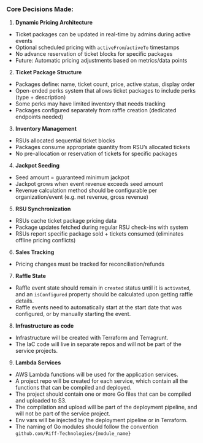 ### Core Decisions Made:

1. **Dynamic Pricing Architecture**
- Ticket packages can be updated in real-time by admins during active events
- Optional scheduled pricing with `activeFrom`/`activeTo` timestamps
- No advance reservation of ticket blocks for specific packages
- Future: Automatic pricing adjustments based on metrics/data points
2. **Ticket Package Structure**
- Packages define: name, ticket count, price, active status, display order
- Open-ended perks system that allows ticket packages to include perks (type + description)
- Some perks may have limited inventory that needs tracking
- Packages configured separately from raffle creation (dedicated endpoints needed)
3. **Inventory Management**
- RSUs allocated sequential ticket blocks
- Packages consume appropriate quantity from RSU’s allocated tickets
- No pre-allocation or reservation of tickets for specific packages
4. **Jackpot Seeding**
- Seed amount = guaranteed minimum jackpot
- Jackpot grows when event revenue exceeds seed amount
- Revenue calculation method should be configurable per organization/event (e.g. net revenue, gross revenue)
5. **RSU Synchronization**
- RSUs cache ticket package pricing data
- Package updates fetched during regular RSU check-ins with system
- RSUs report specific package sold + tickets consumed (eliminates offline pricing conflicts)
6. **Sales Tracking**
- Pricing changes must be tracked for reconciliation/refunds
7. **Raffle State**
- Raffle event state should remain in `created` status until it is `activated`, and an `isConfigured` property should be calculated upon getting raffle details.
- Raffle events need to automatically start at the start date that was configured, or by manually starting the event.
8. **Infrastructure as code**
- Infrastructure will be created with Terraform and Terragrunt.
- The IaC code will live in separate repos and will not be part of the service projects.
9. **Lambda Services**
- AWS Lambda functions will be used for the application services.
- A project repo will be created for each service, which contain all the functions that can be compiled and deployed.
- The project should contain one or more Go files that can be compiled and uploaded to S3.
- The compilation and upload will be part of the deployment pipeline, and will not be part of the service project.
- Env vars will be injected by the deployment pipeline or in Terraform.
- The naming of Go modules should follow the convention `github.com/Riff-Technologies/{module_name}`
